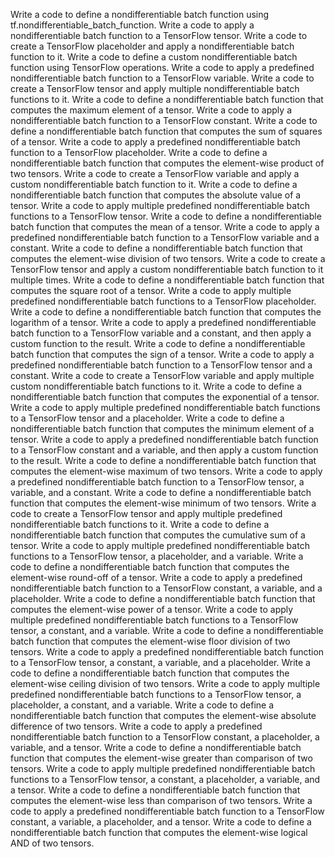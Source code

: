 Write a code to define a nondifferentiable batch function using tf.nondifferentiable_batch_function.
Write a code to apply a nondifferentiable batch function to a TensorFlow tensor.
Write a code to create a TensorFlow placeholder and apply a nondifferentiable batch function to it.
Write a code to define a custom nondifferentiable batch function using TensorFlow operations.
Write a code to apply a predefined nondifferentiable batch function to a TensorFlow variable.
Write a code to create a TensorFlow tensor and apply multiple nondifferentiable batch functions to it.
Write a code to define a nondifferentiable batch function that computes the maximum element of a tensor.
Write a code to apply a nondifferentiable batch function to a TensorFlow constant.
Write a code to define a nondifferentiable batch function that computes the sum of squares of a tensor.
Write a code to apply a predefined nondifferentiable batch function to a TensorFlow placeholder.
Write a code to define a nondifferentiable batch function that computes the element-wise product of two tensors.
Write a code to create a TensorFlow variable and apply a custom nondifferentiable batch function to it.
Write a code to define a nondifferentiable batch function that computes the absolute value of a tensor.
Write a code to apply multiple predefined nondifferentiable batch functions to a TensorFlow tensor.
Write a code to define a nondifferentiable batch function that computes the mean of a tensor.
Write a code to apply a predefined nondifferentiable batch function to a TensorFlow variable and a constant.
Write a code to define a nondifferentiable batch function that computes the element-wise division of two tensors.
Write a code to create a TensorFlow tensor and apply a custom nondifferentiable batch function to it multiple times.
Write a code to define a nondifferentiable batch function that computes the square root of a tensor.
Write a code to apply multiple predefined nondifferentiable batch functions to a TensorFlow placeholder.
Write a code to define a nondifferentiable batch function that computes the logarithm of a tensor.
Write a code to apply a predefined nondifferentiable batch function to a TensorFlow variable and a constant, and then apply a custom function to the result.
Write a code to define a nondifferentiable batch function that computes the sign of a tensor.
Write a code to apply a predefined nondifferentiable batch function to a TensorFlow tensor and a constant.
Write a code to create a TensorFlow variable and apply multiple custom nondifferentiable batch functions to it.
Write a code to define a nondifferentiable batch function that computes the exponential of a tensor.
Write a code to apply multiple predefined nondifferentiable batch functions to a TensorFlow tensor and a placeholder.
Write a code to define a nondifferentiable batch function that computes the minimum element of a tensor.
Write a code to apply a predefined nondifferentiable batch function to a TensorFlow constant and a variable, and then apply a custom function to the result.
Write a code to define a nondifferentiable batch function that computes the element-wise maximum of two tensors.
Write a code to apply a predefined nondifferentiable batch function to a TensorFlow tensor, a variable, and a constant.
Write a code to define a nondifferentiable batch function that computes the element-wise minimum of two tensors.
Write a code to create a TensorFlow tensor and apply multiple predefined nondifferentiable batch functions to it.
Write a code to define a nondifferentiable batch function that computes the cumulative sum of a tensor.
Write a code to apply multiple predefined nondifferentiable batch functions to a TensorFlow tensor, a placeholder, and a variable.
Write a code to define a nondifferentiable batch function that computes the element-wise round-off of a tensor.
Write a code to apply a predefined nondifferentiable batch function to a TensorFlow constant, a variable, and a placeholder.
Write a code to define a nondifferentiable batch function that computes the element-wise power of a tensor.
Write a code to apply multiple predefined nondifferentiable batch functions to a TensorFlow tensor, a constant, and a variable.
Write a code to define a nondifferentiable batch function that computes the element-wise floor division of two tensors.
Write a code to apply a predefined nondifferentiable batch function to a TensorFlow tensor, a constant, a variable, and a placeholder.
Write a code to define a nondifferentiable batch function that computes the element-wise ceiling division of two tensors.
Write a code to apply multiple predefined nondifferentiable batch functions to a TensorFlow tensor, a placeholder, a constant, and a variable.
Write a code to define a nondifferentiable batch function that computes the element-wise absolute difference of two tensors.
Write a code to apply a predefined nondifferentiable batch function to a TensorFlow constant, a placeholder, a variable, and a tensor.
Write a code to define a nondifferentiable batch function that computes the element-wise greater than comparison of two tensors.
Write a code to apply multiple predefined nondifferentiable batch functions to a TensorFlow tensor, a constant, a placeholder, a variable, and a tensor.
Write a code to define a nondifferentiable batch function that computes the element-wise less than comparison of two tensors.
Write a code to apply a predefined nondifferentiable batch function to a TensorFlow constant, a variable, a placeholder, and a tensor.
Write a code to define a nondifferentiable batch function that computes the element-wise logical AND of two tensors.